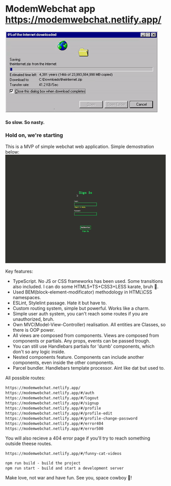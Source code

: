 # ModemWebchat app https://modemwebchat.netlify.app/

![I mean theeese times, you know.](/github/slow_file_copy.gif)
#### So slow. So nasty.

### Hold on, we're starting
This is a MVP of simple webchat web application. 
Simple demostration below:
![I mean theeese times, you know.](/github/modemwebchat.gif)

Key features:
- TypeScript. No JS or CSS frameworks has been used. Some transitions also included. I can do some HTML5+TS+CSS3+LESS karate, bruh :vulcan_salute:. 
- Used BEM(block-element-modificator) methodology in HTML\CSS namespaces. 
- ESLint, Stylelint passage. Hate it but have to. 
- Custom routing system, simple but powerful. Works like a charm.
- Simple user auth system, you can't reach some routes if you are unauthorized, bruh.
- Own MVC(Model-View-Controller) realisation. All entities are Classes, so there is OOP power.
- All views are composed from components. Views are composed from components or partials. Any props, events can be passed trough. 
- You can still use Handlebars partials for 'dumb' components, which don't so any logic inside. 
- Nested components feature. Components can include another components, even inside the other components. 
- Parcel bundler. Handlebars template processor. Aint like dat but used to.

All possible routes:
```
https://modemwebchat.netlify.app/
https://modemwebchat.netlify.app/#/auth
https://modemwebchat.netlify.app/#/logout
https://modemwebchat.netlify.app/#/signup
https://modemwebchat.netlify.app/#/profile
https://modemwebchat.netlify.app/#/profile-edit
https://modemwebchat.netlify.app/#/profile-change-password
https://modemwebchat.netlify.app/#/error404
https://modemwebchat.netlify.app/#/error500
```

You will also recieve a 404 error page if you'll try to reach something outside theese routes. 
```
https://modemwebchat.netlify.app/#/funny-cat-videos
```

```
npm run build - build the project
npm run start - build and start a development server
```

Make love, not war and have fun. See you, space cowboy :metal:!
